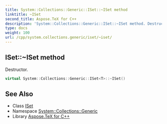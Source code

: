 ```yaml
---
title: System::Collections::Generic::ISet::~ISet method
linktitle: ~ISet
second_title: Aspose.TeX for C++
description: 'System::Collections::Generic::ISet::~ISet method. Destructor in C++.'
type: docs
weight: 100
url: /cpp/system.collections.generic/iset/~iset/
---
```

## ISet::~ISet method


Destructor.

```cpp
virtual System::Collections::Generic::ISet<T>::~ISet()
```

## See Also

* Class [ISet](../)
* Namespace [System::Collections::Generic](../../)
* Library [Aspose.TeX for C++](../../../)
